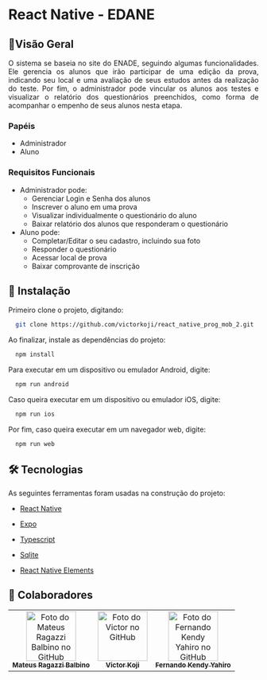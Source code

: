 # React Native - EDANE

## 📜Visão Geral
<p align="justify">
O sistema se baseia no site do ENADE, seguindo algumas funcionalidades. Ele gerencia os alunos que irão participar de uma edição da prova, indicando seu local e uma avaliação de seus estudos antes da realização do teste. Por fim, o administrador pode vincular os alunos aos testes e visualizar o relatório dos questionários preenchidos, como forma de acompanhar o empenho de seus alunos nesta etapa.
</p>

### Papéis
- Administrador
- Aluno
### Requisitos Funcionais

- Administrador pode:
  - Gerenciar Login e Senha dos alunos 
  - Inscrever o aluno em uma prova
  - Visualizar individualmente o questionário do aluno 
  - Baixar relatório dos alunos que responderam o questionário
- Aluno pode:
  - Completar/Editar o seu cadastro, incluindo sua foto
  - Responder o questionário
  - Acessar local de prova
  - Baixar comprovante de inscrição

## 🚀 Instalação
Primeiro clone o projeto, digitando:
```sh
  git clone https://github.com/victorkoji/react_native_prog_mob_2.git
```
Ao finalizar, instale as dependências do projeto:
```sh
  npm install
```
Para executar em um dispositivo ou emulador Android, digite:
```sh
  npm run android
```
Caso queira executar em um dispositivo ou emulador iOS, digite:
```sh
  npm run ios
```
Por fim, caso queira executar em um navegador web, digite:
```sh
  npm run web
```

## 🛠 Tecnologias

As seguintes ferramentas foram usadas na construção do projeto:
- [React Native](https://reactnative.dev/)

- [Expo](https://expo.dev/)

- [Typescript](https://www.typescriptlang.org/)

- [Sqlite](https://www.sqlite.org/index.html)

- [React Native Elements](https://reactnativeelements.com/)

## 🤝 Colaboradores

<table>
  <tr>
    <td align="center">
      <a href="https://github.com/mateusragazzi">
        <img src="https://avatars.githubusercontent.com/u/17688622?v=4" width="100px;" alt="Foto do Mateus Ragazzi Balbino no GitHub"/><br>
        <sub>
          <b>Mateus Ragazzi Balbino</b>
        </sub>
      </a>
    </td>
    <td align="center">
      <a href="https://github.com/victorkoji">
        <img src="https://avatars.githubusercontent.com/u/41171914?v=4" width="100px;" alt="Foto do Victor no GitHub"/><br>
        <sub>
          <b>Victor Koji</b>
        </sub>
      </a>
    </td>
    <td align="center">
      <a href="https://github.com/kendyyahiro">
        <img src="https://avatars.githubusercontent.com/u/43379555?v=4" width="100px;" alt="Foto do Fernando Kendy Yahiro no GitHub"/><br>
        <sub>
          <b>Fernando Kendy Yahiro</b>
        </sub>
      </a>
    </td>
  </tr>
</table>
